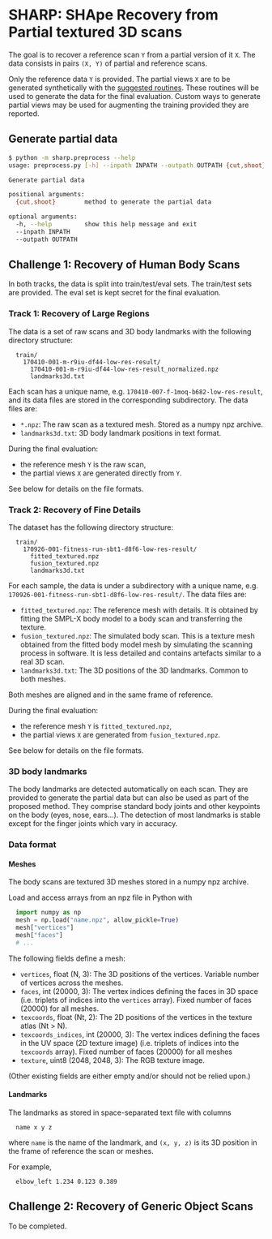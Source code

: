 # SHARP: SHApe Recovery from Partial textured 3D scans

The goal is to recover a reference scan `Y` from a partial version of it `X`.
The data consists in pairs `(X, Y)` of partial and reference scans.

Only the reference data `Y` is provided.
The partial views `X` are to be generated synthetically with the
[suggested routines](preprocess.py).
These routines will be used to generate the data for the final evaluation.
Custom ways to generate partial views may be used for augmenting the training
provided they are reported.


## Generate partial data

```bash
$ python -m sharp.preprocess --help
usage: preprocess.py [-h] --inpath INPATH --outpath OUTPATH {cut,shoot}

Generate partial data

positional arguments:
  {cut,shoot}        method to generate the partial data

optional arguments:
  -h, --help         show this help message and exit
  --inpath INPATH
  --outpath OUTPATH
```


## Challenge 1: Recovery of Human Body Scans

In both tracks, the data is split into train/test/eval sets. The train/test
sets are provided. The eval set is kept secret for the final evaluation.

### Track 1: Recovery of Large Regions

The data is a set of raw scans and 3D body landmarks with the following
directory structure:

```
  train/
    170410-001-m-r9iu-df44-low-res-result/
      170410-001-m-r9iu-df44-low-res-result_normalized.npz
      landmarks3d.txt
```

Each scan has a unique name, e.g. `170410-007-f-1moq-b682-low-res-result`, and
its data files are stored in the corresponding subdirectory.
The data files are:

* `*.npz`: The raw scan as a textured mesh. Stored as a numpy npz archive.
* `landmarks3d.txt`: 3D body landmark positions in text format.

During the final evaluation:

* the reference mesh `Y` is the raw scan,
* the partial views `X` are generated directly from `Y`.

See below for details on the file formats.

### Track 2: Recovery of Fine Details

The dataset has the following directory structure:

```
  train/
    170926-001-fitness-run-sbt1-d8f6-low-res-result/
      fitted_textured.npz
      fusion_textured.npz
      landmarks3d.txt
```

For each sample, the data is under a subdirectory with a unique name,
e.g. `170926-001-fitness-run-sbt1-d8f6-low-res-result/`.
The data files are:

* `fitted_textured.npz`:
  The reference mesh with details. It is obtained by fitting the SMPL-X body
  model to a body scan and transferring the texture.
* `fusion_textured.npz`:
  The simulated body scan. This is a texture mesh obtained from the fitted body
  model mesh by simulating the scanning process in software. It is less
  detailed and contains artefacts similar to a real 3D scan.
* `landmarks3d.txt`:
  The 3D positions of the 3D landmarks. Common to both meshes.

Both meshes are aligned and in the same frame of reference.

During the final evaluation:

* the reference mesh `Y` is `fitted_textured.npz`,
* the partial views `X` are generated from `fusion_textured.npz`.

See below for details on the file formats.

### 3D body landmarks

The body landmarks are detected automatically on each scan. They are provided
to generate the partial data but can also be used as part of the proposed
method.
They comprise standard body joints and other keypoints on the body (eyes, nose,
ears...). The detection of most landmarks is stable except for the finger
joints which vary in accuracy.

### Data format

#### Meshes

The body scans are textured 3D meshes stored in a numpy npz archive.

Load and access arrays from an npz file in Python with

```python
  import numpy as np
  mesh = np.load("name.npz", allow_pickle=True)
  mesh["vertices"]
  mesh["faces"]
  # ...
```

The following fields define a mesh:

* `vertices`, float (N, 3):
    The 3D positions of the vertices. Variable number of vertices across the
    meshes.
* `faces`, int (20000, 3):
    The vertex indices defining the faces in 3D space (i.e. triplets of indices
    into the `vertices` array). Fixed number of faces (20000) for all meshes.
* `texcoords`, float (Nt, 2):
    The 2D positions of the vertices in the texture atlas (Nt > N).
* `texcoords_indices`, int (20000, 3):
    The vertex indices defining the faces in the UV space (2D texture image)
    (i.e. triplets of indices into the `texcoords` array). Fixed number of
    faces (20000) for all meshes
* `texture`, uint8 (2048, 2048, 3):
    The RGB texture image.

(Other existing fields are either empty and/or should not be relied upon.)

#### Landmarks

The landmarks as stored in space-separated text file with columns

```
  name x y z
```

where `name` is the name of the landmark, and `(x, y, z)` is its 3D position in
the frame of reference the scan or meshes.

For example,

```
  elbow_left 1.234 0.123 0.389
```


## Challenge 2: Recovery of Generic Object Scans

To be completed.
